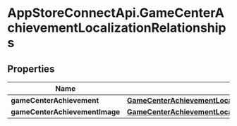 # AppStoreConnectApi.GameCenterAchievementLocalizationRelationships

## Properties

Name | Type | Description | Notes
------------ | ------------- | ------------- | -------------
**gameCenterAchievement** | [**GameCenterAchievementLocalizationRelationshipsGameCenterAchievement**](GameCenterAchievementLocalizationRelationshipsGameCenterAchievement.md) |  | [optional] 
**gameCenterAchievementImage** | [**GameCenterAchievementLocalizationRelationshipsGameCenterAchievementImage**](GameCenterAchievementLocalizationRelationshipsGameCenterAchievementImage.md) |  | [optional] 



